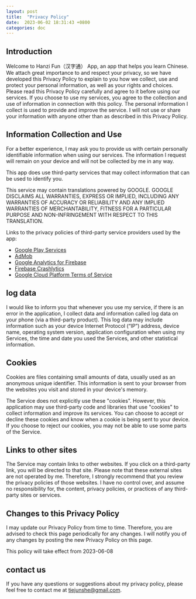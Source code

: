 ```yaml
---
layout: post
title:  "Privacy Policy"
date:  2023-06-02 18:31:43 +0800
categories: doc
---
```


## Introduction

Welcome to Hanzi Fun（汉字通） App, an app that helps you learn Chinese. We attach great importance to and respect your privacy, so we have developed this Privacy Policy to explain to you how we collect, use and protect your personal information, as well as your rights and choices. Please read this Privacy Policy carefully and agree to it before using our services. If you choose to use my services, you agree to the collection and use of information in connection with this policy. The personal information I collect is used to provide and improve the service. I will not use or share your information with anyone other than as described in this Privacy Policy.

## Information Collection and Use

For a better experience, I may ask you to provide us with certain personally identifiable information when using our services. The information I request will remain on your device and will not be collected by me in any way.

This app does use third-party services that may collect information that can be used to identify you.

This service may contain translations powered by GOOGLE. GOOGLE DISCLAIMS ALL WARRANTIES, EXPRESS OR IMPLIED, INCLUDING ANY WARRANTIES OF ACCURACY OR RELIABILITY AND ANY IMPLIED WARRANTIES OF MERCHANTABILITY, FITNESS FOR A PARTICULAR PURPOSE AND NON-INFRINGEMENT WITH RESPECT TO THIS TRANSLATION.

Links to the privacy policies of third-party service providers used by the app:

- [Google Play Services](https://www.google.com/policies/privacy/)
- [AdMob](https://support.google.com/admob/answer/6128543?hl=en)
- [Google Analytics for Firebase](https://firebase.google.com/policies/analytics)
- [Firebase Crashlytics](https://firebase.google.com/support/privacy/)
- [Google Cloud Platform Terms of Service](https://cloud.google.com/terms)

## **log data**

I would like to inform you that whenever you use my service, if there is an error in the application, I collect data and information called log data on your phone (via a third-party product). This log data may include information such as your device Internet Protocol (“IP”) address, device name, operating system version, application configuration when using my Services, the time and date you used the Services, and other statistical information.

## Cookies

Cookies are files containing small amounts of data, usually used as an anonymous unique identifier. This information is sent to your browser from the websites you visit and stored in your device's memory.

The Service does not explicitly use these "cookies". However, this application may use third-party code and libraries that use "cookies" to collect information and improve its services. You can choose to accept or decline these cookies and know when a cookie is being sent to your device. If you choose to reject our cookies, you may not be able to use some parts of the Service.

## **Links to other sites**

The Service may contain links to other websites. If you click on a third-party link, you will be directed to that site. Please note that these external sites are not operated by me. Therefore, I strongly recommend that you review the privacy policies of those websites. I have no control over, and assume no responsibility for, the content, privacy policies, or practices of any third-party sites or services.

## **Changes to this Privacy Policy**

I may update our Privacy Policy from time to time. Therefore, you are advised to check this page periodically for any changes. I will notify you of any changes by posting the new Privacy Policy on this page.

This policy will take effect from 2023-06-08

## **contact us**

If you have any questions or suggestions about my privacy policy, please feel free to contact me at tiejunshe@gmail.com.